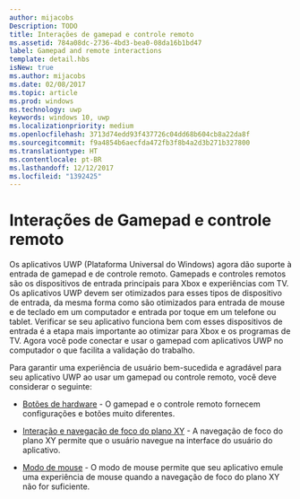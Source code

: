 ```yaml
---
author: mijacobs
Description: TODO
title: Interações de gamepad e controle remoto
ms.assetid: 784a08dc-2736-4bd3-bea0-08da16b1bd47
label: Gamepad and remote interactions
template: detail.hbs
isNew: true
ms.author: mijacobs
ms.date: 02/08/2017
ms.topic: article
ms.prod: windows
ms.technology: uwp
keywords: windows 10, uwp
ms.localizationpriority: medium
ms.openlocfilehash: 3713d74edd93f437726c04dd68b604cb8a22da8f
ms.sourcegitcommit: f9a4854b6aecfda472fb3f8b4a2d3b271b327800
ms.translationtype: HT
ms.contentlocale: pt-BR
ms.lasthandoff: 12/12/2017
ms.locfileid: "1392425"
---
```

# <a name="gamepad-and-remote-control-interactions"></a>Interações de Gamepad e controle remoto

Os aplicativos UWP (Plataforma Universal do Windows) agora dão suporte à entrada de gamepad e de controle remoto. Gamepads e controles remotos são os dispositivos de entrada principais para Xbox e experiências com TV. Os aplicativos UWP devem ser otimizados para esses tipos de dispositivo de entrada, da mesma forma como são otimizados para entrada de mouse e de teclado em um computador e entrada por toque em um telefone ou tablet. Verificar se seu aplicativo funciona bem com esses dispositivos de entrada é a etapa mais importante ao otimizar para Xbox e os programas de TV.
Agora você pode conectar e usar o gamepad com aplicativos UWP no computador o que facilita a validação do trabalho.

Para garantir uma experiência de usuário bem-sucedida e agradável para seu aplicativo UWP ao usar um gamepad ou controle remoto, você deve considerar o seguinte:

* [Botões de hardware](../devices/designing-for-tv.md#hardware-buttons) - O gamepad e o controle remoto fornecem configurações e botões muito diferentes.

* [Interação e navegação de foco do plano XY](../devices/designing-for-tv.md#xy-focus-navigation-and-interaction) - A navegação de foco do plano XY permite que o usuário navegue na interface do usuário do aplicativo.

* [Modo de mouse](../devices/designing-for-tv.md#mouse-mode) - O modo de mouse permite que seu aplicativo emule uma experiência de mouse quando a navegação de foco do plano XY não for suficiente.
